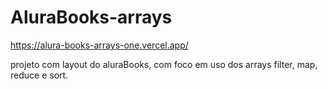 # AluraBooks-arrays
https://alura-books-arrays-one.vercel.app/

projeto com layout do aluraBooks, com foco em uso dos arrays filter, map, reduce e sort. 
